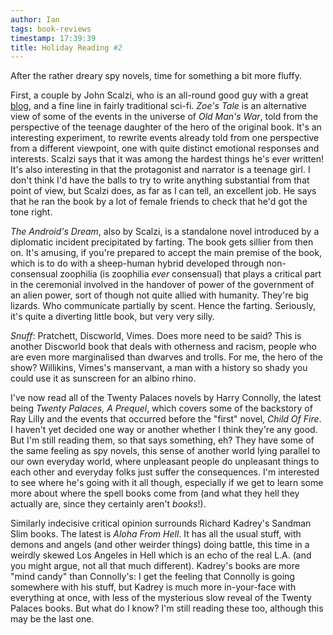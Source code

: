 ```yaml
---
author: Ian
tags: book-reviews
timestamp: 17:39:39
title: Holiday Reading #2
---
```


After the rather dreary spy novels, time for something a bit more
fluffy.

<!--MORE-->

First, a couple by John Scalzi, who is an all-round good guy with a
great [blog](http://whatever.scalzi.com), and a fine line in fairly
traditional sci-fi.  *Zoe's Tale* is an alternative view of some of
the events in the universe of *Old Man's War*, told from the
perspective of the teenage daughter of the hero of the original book.
It's an interesting experiment, to rewrite events already told from
one perspective from a different viewpoint, one with quite distinct
emotional responses and interests.  Scalzi says that it was among the
hardest things he's ever written!  It's also interesting in that the
protagonist and narrator is a teenage girl.  I don't think I'd have
the balls to try to write anything substantial from that point of
view, but Scalzi does, as far as I can tell, an excellent job.  He
says that he ran the book by a lot of female friends to check that
he'd got the tone right.

*The Android's Dream*, also by Scalzi, is a standalone novel
introduced by a diplomatic incident precipitated by farting.  The book
gets sillier from then on.  It's amusing, if you're prepared to accept
the main premise of the book, which is to do with a sheep-human hybrid
developed through non-consensual zoophilia (is zoophilia *ever*
consensual) that plays a critical part in the ceremonial involved in
the handover of power of the government of an alien power, sort of
though not quite allied with humanity.  They're big lizards.  Who
communicate partially by scent.  Hence the farting.  Seriously, it's
quite a diverting little book, but very very silly.

*Snuff*: Pratchett, Discworld, Vimes.  Does more need to be said?
This is another Discworld book that deals with otherness and racism,
people who are even more marginalised than dwarves and trolls.  For
me, the hero of the show?  Willikins, Vimes's manservant, a man with a
history so shady you could use it as sunscreen for an albino rhino.

I've now read all of the Twenty Palaces novels by Harry Connolly, the
latest being *Twenty Palaces, A Prequel*, which covers some of the
backstory of Ray Lilly and the events that occurred before the "first"
novel, *Child Of Fire*.  I haven't yet decided one way or another
whether I think they're any good.  But I'm still reading them, so that
says something, eh?  They have some of the same feeling as spy novels,
this sense of another world lying parallel to our own everyday world,
where unpleasant people do unpleasant things to each other and
everyday folks just suffer the consequences.  I'm interested to see
where he's going with it all though, especially if we get to learn
some more about where the spell books come from (and what they hell
they actually are, since they certainly aren't *books*!).

Similarly indecisive critical opinion surrounds Richard Kadrey's
Sandman Slim books.  The latest is *Aloha From Hell*.  It has all the
usual stuff, with demons and angels (and other weirder things) doing
battle, this time in a weirdly skewed Los Angeles in Hell which is an
echo of the real L.A. (and you might argue, not all that much
different).  Kadrey's books are more "mind candy" than Connolly's: I
get the feeling that Connolly is going somewhere with his stuff, but
Kadrey is much more in-your-face with everything at once, with less of
the mysterious slow reveal of the Twenty Palaces books.  But what do I
know?  I'm still reading these too, although this may be the last one.
